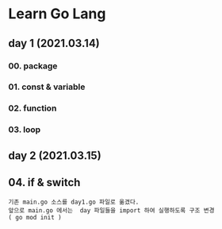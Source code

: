 # Learn Go Lang

## day 1 (2021.03.14)

### 00. package

### 01. const & variable

### 02. function

### 03. loop

## day 2 (2021.03.15)

## 04. if & switch

``` 
기존 main.go 소스를 day1.go 파일로 옮겼다.
앞으로 main.go 에서는  day 파일들을 import 하여 실행하도록 구조 변경
( go mod init )
```
